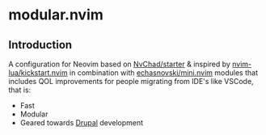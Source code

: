 # modular.nvim

## Introduction

A configuration for Neovim based on [NvChad/starter](https://github.com/NvChad/starter) & inspired by [nvim-lua/kickstart.nvim](https://github.com/nvim-lua/kickstart.nvim) 
in combination with [echasnovski/mini.nvim](https://github.com/echasnovski/mini.nvim) modules that includes QOL improvements for people migrating from IDE's like VSCode, that is:

* Fast
* Modular
* Geared towards [Drupal](https://drupal.org) development

